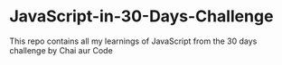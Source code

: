 # JavaScript-in-30-Days-Challenge
This repo contains all my learnings of JavaScript from the 30 days challenge by Chai aur Code
